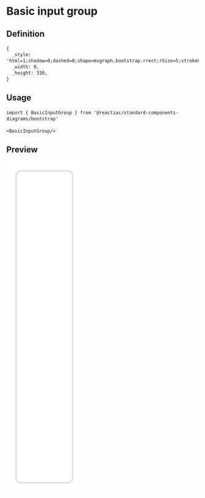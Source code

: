 # Basic input group

## Definition

```
{
  _style: 'html=1;shadow=0;dashed=0;shape=mxgraph.bootstrap.rrect;rSize=5;strokeColor=#CED4DA;html=1;whiteSpace=wrap;fillColor=#FFFFFF;fontColor=#7D868C;align=left;spacing=15;spacingLeft=40;fontSize=14;',
  _width: 0,
  _height: 330,
}
```

## Usage

```
import { BasicInputGroup } from '@reactiac/standard-components-diagrams/bootstrap'

<BasicInputGroup/>
```

## Preview

<img src="./basic-input-group.png" width="200"/>
